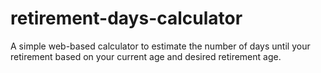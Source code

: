 # retirement-days-calculator
A simple web-based calculator to estimate the number of days until your retirement based on your current age and desired retirement age.
